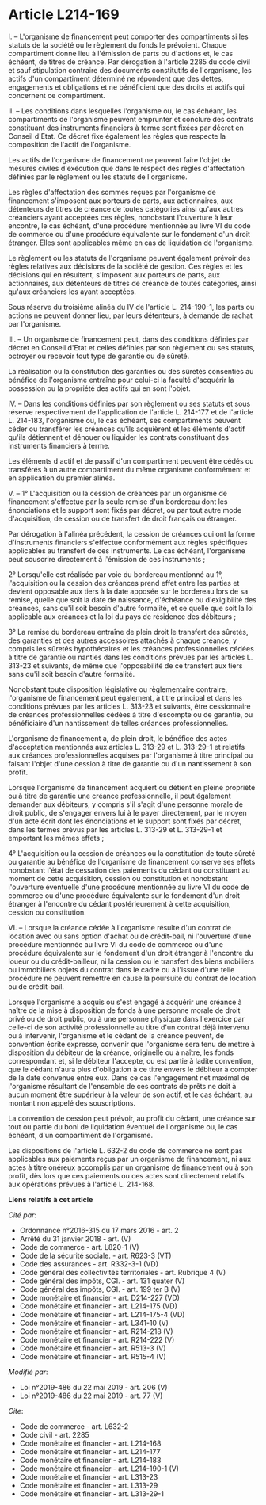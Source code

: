 # Article L214-169

I. – L'organisme de financement peut comporter des compartiments si les statuts de la société ou le règlement du fonds le
prévoient. Chaque compartiment donne lieu à l'émission de parts ou d'actions et, le cas échéant, de titres de créance. Par
dérogation à l'article 2285 du code civil et sauf stipulation contraire des documents constitutifs de l'organisme, les actifs
d'un compartiment déterminé ne répondent que des dettes, engagements et obligations et ne bénéficient que des droits et
actifs qui concernent ce compartiment.

II. – Les conditions dans lesquelles l'organisme ou, le cas échéant, les compartiments de l'organisme peuvent emprunter et
conclure des contrats constituant des instruments financiers à terme sont fixées par décret en Conseil d'Etat. Ce décret fixe
également les règles que respecte la composition de l'actif de l'organisme.

Les actifs de l'organisme de financement ne peuvent faire l'objet de mesures civiles d'exécution que dans le respect des
règles d'affectation définies par le règlement ou les statuts de l'organisme.

Les règles d'affectation des sommes reçues par l'organisme de financement s'imposent aux porteurs de parts, aux actionnaires,
aux détenteurs de titres de créance de toutes catégories ainsi qu'aux autres créanciers ayant acceptées ces règles,
nonobstant l'ouverture à leur encontre, le cas échéant, d'une procédure mentionnée au livre VI du code de commerce ou d'une
procédure équivalente sur le fondement d'un droit étranger. Elles sont applicables même en cas de liquidation de l'organisme.

Le règlement ou les statuts de l'organisme peuvent également prévoir des règles relatives aux décisions de la société de
gestion. Ces règles et les décisions qui en résultent, s'imposent aux porteurs de parts, aux actionnaires, aux détenteurs de
titres de créance de toutes catégories, ainsi qu'aux créanciers les ayant acceptées.

Sous réserve du troisième alinéa du IV de l'article L. 214-190-1, les parts ou actions ne peuvent donner lieu, par leurs
détenteurs, à demande de rachat par l'organisme.

III. – Un organisme de financement peut, dans des conditions définies par décret en Conseil d'Etat et celles définies par son
règlement ou ses statuts, octroyer ou recevoir tout type de garantie ou de sûreté.

La réalisation ou la constitution des garanties ou des sûretés consenties au bénéfice de l'organisme entraîne pour celui-ci
la faculté d'acquérir la possession ou la propriété des actifs qui en sont l'objet.

IV. – Dans les conditions définies par son règlement ou ses statuts et sous réserve respectivement de l'application de
l'article L. 214-177 et de l'article L. 214-183, l'organisme ou, le cas échéant, ses compartiments peuvent céder ou
transférer les créances qu'ils acquièrent et les éléments d'actif qu'ils détiennent et dénouer ou liquider les contrats
constituant des instruments financiers à terme.

Les éléments d'actif et de passif d'un compartiment peuvent être cédés ou transférés à un autre compartiment du même
organisme conformément et en application du premier alinéa.

V. – 1° L'acquisition ou la cession de créances par un organisme de financement s'effectue par la seule remise d'un bordereau
dont les énonciations et le support sont fixés par décret, ou par tout autre mode d'acquisition, de cession ou de transfert
de droit français ou étranger.

Par dérogation à l'alinéa précédent, la cession de créances qui ont la forme d'instruments financiers s'effectue conformément
aux règles spécifiques applicables au transfert de ces instruments. Le cas échéant, l'organisme peut souscrire directement à
l'émission de ces instruments ;

2° Lorsqu'elle est réalisée par voie du bordereau mentionné au 1°, l'acquisition ou la cession des créances prend effet entre
les parties et devient opposable aux tiers à la date apposée sur le bordereau lors de sa remise, quelle que soit la date de
naissance, d'échéance ou d'exigibilité des créances, sans qu'il soit besoin d'autre formalité, et ce quelle que soit la loi
applicable aux créances et la loi du pays de résidence des débiteurs ;

3° La remise du bordereau entraîne de plein droit le transfert des sûretés, des garanties et des autres accessoires attachés
à chaque créance, y compris les sûretés hypothécaires et les créances professionnelles cédées à titre de garantie ou nanties
dans les conditions prévues par les articles L. 313-23 et suivants, de même que l'opposabilité de ce transfert aux tiers sans
qu'il soit besoin d'autre formalité.

Nonobstant toute disposition législative ou règlementaire contraire, l'organisme de financement peut également, à titre
principal et dans les conditions prévues par les articles L. 313-23 et suivants, être cessionnaire de créances
professionnelles cédées à titre d'escompte ou de garantie, ou bénéficiaire d'un nantissement de telles créances
professionnelles.

L'organisme de financement a, de plein droit, le bénéfice des actes d'acceptation mentionnés aux articles L. 313-29 et L.
313-29-1 et relatifs aux créances professionnelles acquises par l'organisme à titre principal ou faisant l'objet d'une
cession à titre de garantie ou d'un nantissement à son profit.

Lorsque l'organisme de financement acquiert ou détient en pleine propriété ou à titre de garantie une créance
professionnelle, il peut également demander aux débiteurs, y compris s'il s'agit d'une personne morale de droit public, de
s'engager envers lui à le payer directement, par le moyen d'un acte écrit dont les énonciations et le support sont fixés par
décret, dans les termes prévus par les articles L. 313-29 et L. 313-29-1 et emportant les mêmes effets ;

4° L'acquisition ou la cession de créances ou la constitution de toute sûreté ou garantie au bénéfice de l'organisme de
financement conserve ses effets nonobstant l'état de cessation des paiements du cédant ou constituant au moment de cette
acquisition, cession ou constitution et nonobstant l'ouverture éventuelle d'une procédure mentionnée au livre VI du code de
commerce ou d'une procédure équivalente sur le fondement d'un droit étranger à l'encontre du cédant postérieurement à cette
acquisition, cession ou constitution.

VI. – Lorsque la créance cédée à l'organisme résulte d'un contrat de location avec ou sans option d'achat ou de crédit-bail,
ni l'ouverture d'une procédure mentionnée au livre VI du code de commerce ou d'une procédure équivalente sur le fondement
d'un droit étranger à l'encontre du loueur ou du crédit-bailleur, ni la cession ou le transfert des biens mobiliers ou
immobiliers objets du contrat dans le cadre ou à l'issue d'une telle procédure ne peuvent remettre en cause la poursuite du
contrat de location ou de crédit-bail.

Lorsque l'organisme a acquis ou s'est engagé à acquérir une créance à naître de la mise à disposition de fonds à une personne
morale de droit privé ou de droit public, ou à une personne physique dans l'exercice par celle-ci de son activité
professionnelle au titre d'un contrat déjà intervenu ou à intervenir, l'organisme et le cédant de la créance peuvent, de
convention écrite expresse, convenir que l'organisme sera tenu de mettre à disposition du débiteur de la créance, originelle
ou à naître, les fonds correspondant et, si le débiteur l'accepte, ou est partie à ladite convention, que le cédant n'aura
plus d'obligation à ce titre envers le débiteur à compter de la date convenue entre eux. Dans ce cas l'engagement net maximal
de l'organisme résultant de l'ensemble de ces contrats de prêts ne doit à aucun moment être supérieur à la valeur de son
actif, et le cas échéant, au montant non appelé des souscriptions.

La convention de cession peut prévoir, au profit du cédant, une créance sur tout ou partie du boni de liquidation éventuel de
l'organisme ou, le cas échéant, d'un compartiment de l'organisme.

Les dispositions de l'article L. 632-2 du code de commerce ne sont pas applicables aux paiements reçus par un organisme de
financement, ni aux actes à titre onéreux accomplis par un organisme de financement ou à son profit, dès lors que ces
paiements ou ces actes sont directement relatifs aux opérations prévues à l'article L. 214-168.

**Liens relatifs à cet article**

_Cité par_:

  - Ordonnance n°2016-315 du 17 mars 2016 - art. 2
  - Arrêté du 31 janvier 2018 - art. (V)
  - Code de commerce - art. L820-1 (V)
  - Code de la sécurité sociale. - art. R623-3 (VT)
  - Code des assurances - art. R332-3-1 (VD)
  - Code général des collectivités territoriales - art. Rubrique 4 (V)
  - Code général des impôts, CGI. - art. 131 quater (V)
  - Code général des impôts, CGI. - art. 199 ter B (V)
  - Code monétaire et financier - art. D214-227 (VD)
  - Code monétaire et financier - art. L214-175 (VD)
  - Code monétaire et financier - art. L214-175-4 (VD)
  - Code monétaire et financier - art. L341-10 (V)
  - Code monétaire et financier - art. R214-218 (V)
  - Code monétaire et financier - art. R214-222 (V)
  - Code monétaire et financier - art. R513-3 (V)
  - Code monétaire et financier - art. R515-4 (V)

_Modifié par_:

  - Loi n°2019-486 du 22 mai 2019 - art. 206 (V)
  - Loi n°2019-486 du 22 mai 2019 - art. 77 (V)

_Cite_:

  - Code de commerce - art. L632-2
  - Code civil - art. 2285
  - Code monétaire et financier - art. L214-168
  - Code monétaire et financier - art. L214-177
  - Code monétaire et financier - art. L214-183
  - Code monétaire et financier - art. L214-190-1 (V)
  - Code monétaire et financier - art. L313-23
  - Code monétaire et financier - art. L313-29
  - Code monétaire et financier - art. L313-29-1
